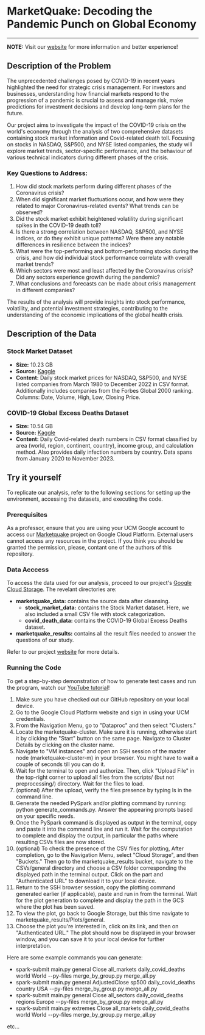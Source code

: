 # MarketQuake: Decoding the Pandemic Punch on Global Economy

---
**NOTE:** Visit our [website](https://sites.google.com/ucm.es/marketquake) for more information and better experience!

## Description of the Problem

The unprecedented challenges posed by COVID-19 in recent years highlighted the need for strategic crisis management. For investors and businesses, understanding how financial markets respond to the progression of a pandemic is crucial to assess and manage risk, make predictions for investment decisions and develop long-term plans for the future.

Our project aims to investigate the impact of the COVID-19 crisis on the world's economy through the analysis of two comprehensive datasets containing stock market information and Covid-related death toll. Focusing on stocks in NASDAQ, S&P500, and NYSE listed companies, the study will explore market trends, sector-specific performance, and the behaviour of various technical indicators during different phases of the crisis. 

### Key Questions to Address:
1. How did stock markets perform during different phases of the Coronavirus crisis?
2. When did significant market fluctuations occur, and how were they related to major Coronavirus-related events?  What trends can be observed?
3. Did the stock market exhibit heightened volatility during significant spikes in the COVID-19 death toll?
4. Is there a strong correlation between NASDAQ, S&P500, and NYSE indices, or do they exhibit unique patterns? Were there any notable differences in resilience between the indices?
5. What were the top-performing and bottom-performing stocks during the crisis, and how did individual stock performance correlate with overall market trends?
6. Which sectors were most and least affected by the Coronavirus crisis? Did any sectors experience growth during the pandemic?
7. What conclusions and forecasts can be made about crisis management in different companies?

The results of the analysis will provide insights into stock performance, volatility, and potential investment strategies, contributing to the understanding of the economic implications of the global health crisis.

## Description of the Data

### Stock Market Dataset
- **Size:** 10.23 GB
- **Source:** [Kaggle](https://www.kaggle.com/datasets/paultimothymooney/stock-market-data)
- **Content:** Daily stock market prices for NASDAQ, S&P500, and NYSE listed companies from March 1980 to December 2022 in CSV format. Additionally includes companies from the Forbes Global 2000 ranking. Columns: Date, Volume, High, Low, Closing Price.

### COVID-19 Global Excess Deaths Dataset
- **Size:** 10.54 GB
- **Source:** [Kaggle](https://www.kaggle.com/datasets/joebeachcapital/covid19-global-excess-deaths-daily-updates)
- **Content:** Daily Covid-related death numbers in CSV format classified by area (world, region, continent, country), income group, and calculation method. Also provides daily infection numbers by country. Data spans from January 2020 to November 2023.

## Try it yourself
To replicate our analysis, refer to the following sections for setting up the environment, accessing the datasets, and executing the code.

### Prerequisites
As a professor, ensure that you are using your UCM Google account to access our [Marketquake](https://console.cloud.google.com/welcome?project=marketquake) project on Google Cloud Platform. External users cannot access any resources in the project. If you think you should be granted the permission, please, contant one of the authors of this repository.

### Data Acccess
To access the data used for our analysis, proceed to our project's [Google Cloud Storage](https://console.cloud.google.com/storage/browser?project=marketquake).
The revelant directories are:
- **marketquake_data:** contains the source data after cleansing.
  - **stock_market_data:** contains the Stock Market dataset. Here, we also included a small CSV file with stock categorization.
  - **covid_death_data:** contains the COVID-19 Global Excess Deaths dataset.
- **marketquake_results:** contains all the result files needed to answer the questions of our study.

Refer to our project [website](https://sites.google.com/ucm.es/marketquake) for more details.

### Running the Code
To get a step-by-step demonstration of how to generate test cases and run the program, watch our [YouTube tutorial](https://youtu.be/X4iAlnSDSxo?feature=shared)!

1. Make sure you have checked out our GitHub repository on your local device.
2. Go to the Google Cloud Platform website and sign in using your UCM credentials.
3. From the Navigation Menu, go to "Dataproc" and then select "Clusters."
4. Locate the marketquake-cluster. Make sure it is running, otherwise start it by clicking the "Start" button on the same page. Navigate to Cluster Details by clicking on the cluster name.
5. Navigate to "VM instances" and open an SSH session of the master node (marketquake-cluster-m) in your browser. You might have to wait a couple of seconds till you can do it.
6. Wait for the terminal to open and authorize. Then, click "Upload File" in the top-right corner to upload all files from the scripts/ (but not preprocessing/) directory. Wait for the files to load.
7. (optional) After the upload, verify the files presence by typing ls in the command line.
8. Generate the needed PySpark and/or plotting command by running: python generate_commands.py. Answer the appearing prompts based on your specific needs.
9. Once the PySpark command is displayed as output in the terminal, copy and paste it into the command line and run it. Wait for the computation to complete and display the output, in particular the paths where resulting CSVs files are now stored.
10. (optional) To check the presence of the CSV files for plotting, After completion, go to the Navigation Menu, select "Cloud Storage", and then "Buckets." Then go to the marketquake_results bucket, navigate to the CSVs/general directory and choose a CSV folder corresponding the displayed path in the terminal output. Click on the part and "Authenticated URL" to download it to your local device.
11. Return to the SSH browser session, copy the plotting command generated earlier (if applicable), paste and run in from the terminal. Wait for the plot generation to complete and display the path in the GCS where the plot has been saved.
12. To view the plot, go back to Google Storage, but this time navigate to marketquake_results/Plots/general.
13. Choose the plot you're interested in, click on its link, and then on "Authenticated URL." The plot should now be displayed in your browser window, and you can save it to your local device for further interpretation.

Here are some example commands you can generate:
- spark-submit main.py general Close all_markets daily_covid_deaths world World --py-files merge_by_group.py merge_all.py
- spark-submit main.py general AdjustedClose sp500 daily_covid_deaths country USA --py-files merge_by_group.py merge_all.py
- spark-submit main.py general Close all_sectors daily_covid_deaths regions Europe --py-files merge_by_group.py merge_all.py
- spark-submit main.py extremes Close all_markets daily_covid_deaths world World --py-files merge_by_group.py merge_all.py

etc...
